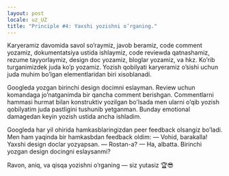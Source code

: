 ```yaml
---
layout: post
locale: uz_UZ
title: "Principle #4: Yaxshi yozishni o’rganing."
---
```


Karyeramiz davomida savol so’raymiz, javob beramiz, code comment yozamiz, dokumentatsiya ustida ishlaymiz, code reviewda
qatnashamiz, rezume tayyorlaymiz, design doc yozamiz, bloglar yozamiz, va hkz. Ko’rib turganimizdek juda ko’p yozamiz.
Yozish qobilyati karyeramiz o’sishi uchun juda muhim bo’lgan elementlaridan biri xisoblanadi.

Googleda yozgan birinchi design docimni eslayman. Review uchun komandaga jo’natganimda bir qancha comment berishgan.
Commentlarni hammasi hurmat bilan konstruktiv yozilgan bo'lsada men ularni o’qib yozish qobilyatim juda pastligini
tushunib yetganman. Bunday emotional damagedan keyin yozish ustida ancha ishladim.

Googleda har yil ohirida hamkasblaringizdan peer feedback olsangiz bo’ladi. Men ham yaqinda bir hamkasbdan feedback
oldim:
— Vohid, barakalla! Yaxshi design doclar yozyapsan.
— Rostan-a?
— Ha, albatta. Birinchi yozgan design docingni eslaysanmi?

Ravon, aniq, va qisqa yozishni o’rganing — siz yutasiz 🏆😎